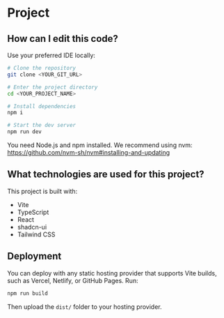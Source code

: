 # Project

## How can I edit this code?

Use your preferred IDE locally:

```sh
# Clone the repository
git clone <YOUR_GIT_URL>

# Enter the project directory
cd <YOUR_PROJECT_NAME>

# Install dependencies
npm i

# Start the dev server
npm run dev
```

You need Node.js and npm installed. We recommend using nvm: https://github.com/nvm-sh/nvm#installing-and-updating

## What technologies are used for this project?

This project is built with:

- Vite
- TypeScript
- React
- shadcn-ui
- Tailwind CSS

## Deployment

You can deploy with any static hosting provider that supports Vite builds, such as Vercel, Netlify, or GitHub Pages. Run:

```sh
npm run build
```

Then upload the `dist/` folder to your hosting provider.
